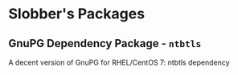 # Slobber's Packages
## GnuPG Dependency Package - `ntbtls`

A decent version of GnuPG for RHEL/CentOS 7: ntbtls dependency
